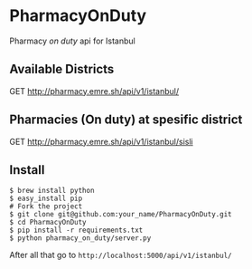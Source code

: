 # PharmacyOnDuty
Pharmacy *on duty* api for Istanbul

## Available Districts

GET http://pharmacy.emre.sh/api/v1/istanbul/

## Pharmacies (On duty) at spesific district

GET http://pharmacy.emre.sh/api/v1/istanbul/sisli

## Install
````
$ brew install python
$ easy_install pip
# Fork the project
$ git clone git@github.com:your_name/PharmacyOnDuty.git
$ cd PharmacyOnDuty
$ pip install -r requirements.txt
$ python pharmacy_on_duty/server.py
````
After all that go to ```http://localhost:5000/api/v1/istanbul/```
